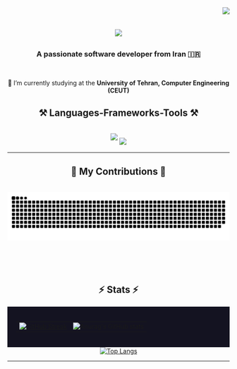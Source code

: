 <img align="right" src="https://visitor-badge.laobi.icu/badge?page_id=inaijin.inaijin" />

<h1 align="center">
    <img src="https://readme-typing-svg.herokuapp.com/?font=Righteous&size=35&center=true&vCenter=true&width=525&height=70&duration=4500&color=CFCFE1&background=FFFFFF00&lines=Welcome+to+my+GitHub+page!+%F0%9F%91%8B;I'm+Kourosh+!;Check+out+my+work+%F0%9F%92%BB" />
</h1>

<h3 align="center">A passionate software developer from Iran 🇮🇷</h3>

<br/>

<div align="center">
 
 🔭 I’m currently studying at the **University of Tehran, Computer Engineering (CEUT)**
 
 </div>
 
<h2 align="center">⚒️ Languages-Frameworks-Tools ⚒️</h2>
<br/>
<div align="center">
    <div style="display: inline-block; text-align: center; vertical-align: top;">
        <img src="https://skillicons.dev/icons?i=html,css,vscode,github,r,javascript" style="max-width: 100%;" />
    </div>
    <div style="display: inline-block; text-align: center; vertical-align: top; margin-top: 10px;">
        <img src="https://skillicons.dev/icons?i=cplusplus,c,python,java,matlab,modelsim,quartus" style="max-width: 100%;" />
    </div>
</div>

<hr/>

<div align="center">
  <h2>🐍 My Contributions 🐍</h2>
  <br>
  <img alt="snake eating my contributions" src="https://raw.githubusercontent.com/inaijin/inaijin/output/github-contribution-grid-snake.svg" />
  
  <br/><br/><br/>
</div>

<h2 align="center">⚡ Stats ⚡</h2>

<div align="center" style="background-color: #141321; padding: 20px;">
  <table>
    <tr>
      <td align="center" valign="top" style="background-color: #141321;">
        <a href="https://git.io/streak-stats">
          <img src="https://streak-stats.demolab.com?user=inaijin&theme=radical" alt="GitHub Streak" />
        </a>
      </td>
      <td align="center" valign="top" style="background-color: #141321;">
        <img src="https://github-readme-stats.vercel.app/api?username=inaijin&show_icons=true&theme=radical" alt="Anurag's GitHub stats" />
      </td>
    </tr>
  </table>
</div>

<div align="center">
  <a href="https://github.com/anuraghazra/github-readme-stats">
          <img src="https://github-readme-stats.vercel.app/api/top-langs/?username=inaijin&theme=radical" alt="Top Langs" />
        </a>
</div>

<hr/>
